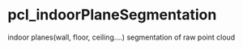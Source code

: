 # pcl_indoorPlaneSegmentation
indoor planes(wall, floor, ceiling....) segmentation of raw point cloud
